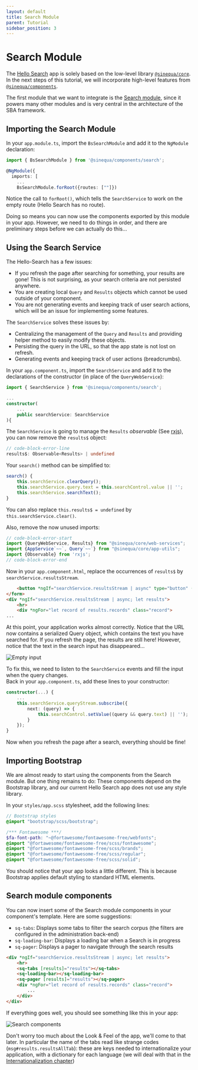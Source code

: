 ```yaml
---
layout: default
title: Search Module
parent: Tutorial
sidebar_position: 3
---
```


# Search Module

The [Hello Search](../apps/hello-search) app is solely based on the low-level library [`@sinequa/core`](../libraries/core). In the next steps of this tutorial, we will incorporate high-level features from [`@sinequa/components`](../libraries/components).

The first module that we want to integrate is the [Search module](../libraries/components/search), since it powers many other modules and is very central in the architecture of the SBA framework.

## Importing the Search Module

In your `app.module.ts`, import the `BsSearchModule` and add it to the `NgModule` declaration:

```ts title="app.module.ts"
import { BsSearchModule } from '@sinequa/components/search';

@NgModule({
  imports: [
    ...
    BsSearchModule.forRoot({routes: [""]})
```

Notice the call to `forRoot()`, which tells the `SearchService` to work on the empty route (Hello Search has no route).

Doing so means you can now use the components exported by this module in your app. However, we need to do things in order, and there are preliminary steps before we can actually do this...

## Using the Search Service

The Hello-Search has a few issues:

- If you refresh the page after searching for something, your results are gone! This is not surprising, as your search criteria are not persisted anywhere.
- You are creating local `Query` and `Results` objects which cannot be used outside of your component.
- You are not generating events and keeping track of user search actions, which will be an issue for implementing some features.

The `SearchService` solves these issues by:

- Centralizing the management of the `Query` and `Results` and providing helper method to easily modify these objects.
- Persisting the query in the URL, so that the app state is not lost on refresh.
- Generating events and keeping track of user actions (breadcrumbs).

In your `app.component.ts`, import the `SearchService` and add it to the declarations of the constructor (in place of the `QueryWebService`):

```ts title="app.component.ts"
import { SearchService } from '@sinequa/components/search';

...
constructor(
    ...
    public searchService: SearchService
){
```

The `SearchService` is going to manage the `Results` *observable* (See [rxjs](https://angular.io/guide/rx-library)), you can now remove the `results$` object:

```ts title="app.component.ts"
// code-block-error-line
results$: Observable<Results> | undefined
```


Your `search()` method can be simplified to:

```ts title="app.component.ts"
search() {
    this.searchService.clearQuery();
    this.searchService.query.text = this.searchControl.value || '';
    this.searchService.searchText();
}
```

You can also replace `this.results$ = undefined` by `this.searchService.clear()`.

Also, remove the now unused imports:
```ts title="app.component.ts
// code-block-error-start
import {QueryWebService, Results} from "@sinequa/core/web-services";
import {AppService`~~`, Query`~~`} from "@sinequa/core/app-utils";
import {Observable} from 'rxjs';
// code-block-error-end
```

Now in your `app.component.html`, replace the occurrences of `results$` by `searchService.resultsStream`.

```html title="app.component.html"
    <button *ngIf="searchService.resultsStream | async" type="button" (click)="clear()">Clear</button>
</form>
<div *ngIf="searchService.resultsStream | async; let results">
    <hr>
    <div *ngFor="let record of results.records" class="record">
...
```

At this point, your application works almost correctly. Notice that the URL now contains a serialized Query object, which contains the text you have searched for. If you refresh the page, the results are still here! However, notice that the text in the search input has disappeared...

![Empty input](/assets/tutorial/search-empty-input.png)

To fix this, we need to listen to the `SearchService` events and fill the input when the query changes.  
Back in your `app.component.ts`, add these lines to your constructor:

```ts title="app.component.ts"
constructor(...) {
    ...
    this.searchService.queryStream.subscribe({
        next: (query) => {
            this.searchControl.setValue((query && query.text) || '');
        }
    });
}
```

Now when you refresh the page after a search, everything should be fine!

## Importing Bootstrap

We are almost ready to start using the components from the Search module. But one thing remains to do: These components depend on the Bootstrap library, and our current Hello Search app does not use any style library.

In your `styles/app.scss` stylesheet, add the following lines:

```scss title="app.scss"
// Bootstrap styles
@import "bootstrap/scss/bootstrap";

/*** Fontawesome ***/
$fa-font-path: "~@fortawesome/fontawesome-free/webfonts";
@import "@fortawesome/fontawesome-free/scss/fontawesome";
@import "@fortawesome/fontawesome-free/scss/brands";
@import "@fortawesome/fontawesome-free/scss/regular";
@import "@fortawesome/fontawesome-free/scss/solid";
```

You should notice that your app looks a little different. This is because Bootstrap applies default styling to standard HTML elements.

## Search module components

You can now insert some of the Search module components in your component's template. Here are some suggestions:

- `sq-tabs`: Displays some tabs to filter the search corpus (the filters are configured in the administration back-end)
- `sq-loading-bar`: Displays a loading bar when a Search is in progress
- `sq-pager`: Displays a pager to navigate through the search results

```html title="app.component.ts"
<div *ngIf="searchService.resultsStream | async; let results">
    <hr>
    <sq-tabs [results]="results"></sq-tabs>
    <sq-loading-bar></sq-loading-bar>
    <sq-pager [results]="results"></sq-pager>
    <div *ngFor="let record of results.records" class="record">
        ...
    </div>
</div>
```

If everything goes well, you should see something like this in your app:

![Search components](/assets/tutorial/search-components.png)

Don't worry too much about the Look & Feel of the app, we'll come to that later. In particular the name of the tabs read like strange codes (`msg#results.resultsAllTab`): these are keys needed to internationalize your application, with a dictionary for each language (we will deal with that in the [Internationalization chapter](intl))
